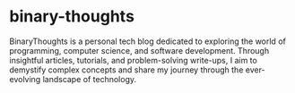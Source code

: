 # binary-thoughts

BinaryThoughts is a personal tech blog dedicated to exploring the world of programming, computer science, and software development. Through insightful articles, tutorials, and problem-solving write-ups, I aim to demystify complex concepts and share my journey through the ever-evolving landscape of technology.
